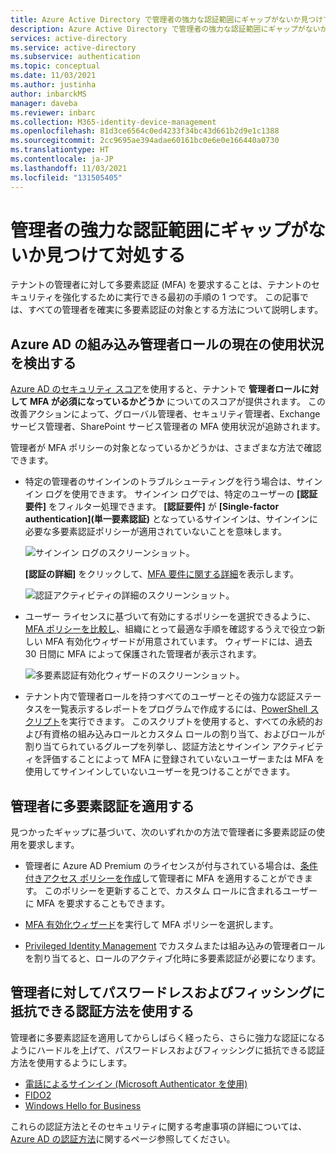 ```yaml
---
title: Azure Active Directory で管理者の強力な認証範囲にギャップがないか見つけて対処する
description: Azure Active Directory で管理者の強力な認証範囲にギャップがないか見つけて対処する方法について説明します
services: active-directory
ms.service: active-directory
ms.subservice: authentication
ms.topic: conceptual
ms.date: 11/03/2021
ms.author: justinha
author: inbarckMS
manager: daveba
ms.reviewer: inbarc
ms.collection: M365-identity-device-management
ms.openlocfilehash: 81d3ce6564c0ed4233f34bc43d661b2d9e1c1388
ms.sourcegitcommit: 2cc9695ae394adae60161bc0e6e0e166440a0730
ms.translationtype: HT
ms.contentlocale: ja-JP
ms.lasthandoff: 11/03/2021
ms.locfileid: "131505405"
---
```

# <a name="find-and-address-gaps-in-strong-authentication-coverage-for-your-administrators"></a>管理者の強力な認証範囲にギャップがないか見つけて対処する

テナントの管理者に対して多要素認証 (MFA) を要求することは、テナントのセキュリティを強化するために実行できる最初の手順の 1 つです。 この記事では、すべての管理者を確実に多要素認証の対象とする方法について説明します。

## <a name="detect-current-usage-for-azure-ad-built-in-administrator-roles"></a>Azure AD の組み込み管理者ロールの現在の使用状況を検出する

[Azure AD のセキュリティ スコア](../fundamentals/identity-secure-score.md)を使用すると、テナントで **管理者ロールに対して MFA が必須になっているかどうか** についてのスコアが提供されます。 この改善アクションによって、グローバル管理者、セキュリティ管理者、Exchange サービス管理者、SharePoint サービス管理者の MFA 使用状況が追跡されます。 

管理者が MFA ポリシーの対象となっているかどうかは、さまざまな方法で確認できます。 

- 特定の管理者のサインインのトラブルシューティングを行う場合は、サインイン ログを使用できます。 サインイン ログでは、特定のユーザーの **[認証要件]** をフィルター処理できます。 **[認証要件]** が **[Single-factor authentication]\(単一要素認証\)** となっているサインインは、サインインに必要な多要素認証ポリシーが適用されていないことを意味します。

  ![サインイン ログのスクリーンショット。](./media/how-to-authentication-find-coverage-gaps/auth-requirement.png)

  **[認証の詳細]** をクリックして、[MFA 要件に関する詳細](../reports-monitoring/concept-sign-ins.md#authentication-details)を表示します。
  
  ![認証アクティビティの詳細のスクリーンショット。](./media/how-to-authentication-find-coverage-gaps/details.png)

- ユーザー ライセンスに基づいて有効にするポリシーを選択できるように、[MFA ポリシーを比較し](concept-mfa-licensing.md#compare-multi-factor-authentication-policies)、組織にとって最適な手順を確認するうえで役立つ新しい MFA 有効化ウィザードが用意されています。 ウィザードには、過去 30 日間に MFA によって保護された管理者が表示されます。

  ![多要素認証有効化ウィザードのスクリーンショット。](./media/how-to-authentication-find-coverage-gaps/wizard.png)

- テナント内で管理者ロールを持つすべてのユーザーとその強力な認証ステータスを一覧表示するレポートをプログラムで作成するには、[PowerShell スクリプト](https://github.com/microsoft/AzureADToolkit/blob/main/src/Find-UnprotectedUsersWithAdminRoles.ps1)を実行できます。 このスクリプトを使用すると、すべての永続的および有資格の組み込みロールとカスタム ロールの割り当て、およびロールが割り当てられているグループを列挙し、認証方法とサインイン アクティビティを評価することによって MFA に登録されていないユーザーまたは MFA を使用してサインインしていないユーザーを見つけることができます。

## <a name="enforce-multi-factor-authentication-on-your-administrators"></a>管理者に多要素認証を適用する

見つかったギャップに基づいて、次のいずれかの方法で管理者に多要素認証の使用を要求します。

- 管理者に Azure AD Premium のライセンスが付与されている場合は、[条件付きアクセス ポリシーを作成](tutorial-enable-azure-mfa.md)して管理者に MFA を適用することができます。 このポリシーを更新することで、カスタム ロールに含まれるユーザーに MFA を要求することもできます。  

- [MFA 有効化ウィザード](https://aka.ms/MFASetupGuide)を実行して MFA ポリシーを選択します。

- [Privileged Identity Management](https://docs.microsoft.com/azure/active-directory/privileged-identity-management/pim-configure) でカスタムまたは組み込みの管理者ロールを割り当てると、ロールのアクティブ化時に多要素認証が必要になります。

## <a name="use-passwordless-and-phishing-resistant-authentication-methods-for-your-administrators"></a>管理者に対してパスワードレスおよびフィッシングに抵抗できる認証方法を使用する

管理者に多要素認証を適用してからしばらく経ったら、さらに強力な認証になるようにハードルを上げて、パスワードレスおよびフィッシングに抵抗できる認証方法を使用するようにします。 

- [電話によるサインイン (Microsoft Authenticator を使用)](concept-authentication-authenticator-app.md)
- [FIDO2](concept-authentication-passwordless.md#fido2-security-keys)
- [Windows Hello for Business](https://docs.microsoft.com/windows/security/identity-protection/hello-for-business/hello-overview)

これらの認証方法とそのセキュリティに関する考慮事項の詳細については、[Azure AD の認証方法](concept-authentication-methods.md)に関するページ参照してください。


